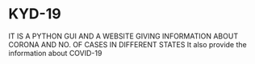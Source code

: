 # KYD-19
IT IS A PYTHON GUI AND A WEBSITE GIVING INFORMATION ABOUT CORONA AND NO. OF CASES IN DIFFERENT STATES 
It also provide the information about COVID-19
